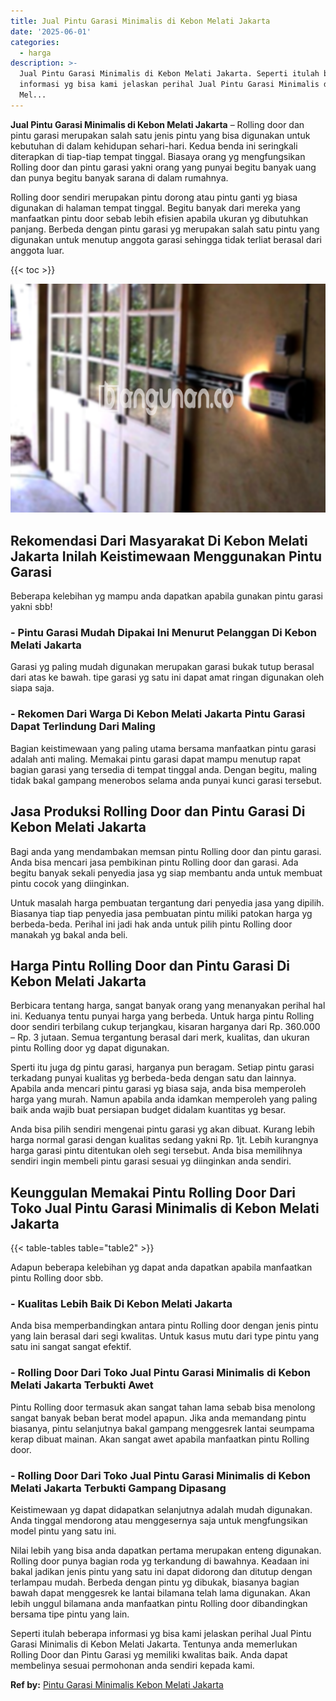 ```yaml
---
title: Jual Pintu Garasi Minimalis di Kebon Melati Jakarta
date: '2025-06-01'
categories:
  - harga
description: >-
  Jual Pintu Garasi Minimalis di Kebon Melati Jakarta. Seperti itulah beberapa
  informasi yg bisa kami jelaskan perihal Jual Pintu Garasi Minimalis di Kebon
  Mel...
---
```


**Jual Pintu Garasi Minimalis di Kebon Melati Jakarta** – Rolling door dan pintu garasi merupakan salah satu jenis pintu yang bisa digunakan untuk kebutuhan di dalam kehidupan sehari-hari. Kedua benda ini seringkali diterapkan di tiap-tiap tempat tinggal. Biasaya orang yg mengfungsikan Rolling door dan pintu garasi yakni orang yang punyai begitu banyak uang dan punya begitu banyak sarana di dalam rumahnya.

Rolling door sendiri merupakan pintu dorong atau pintu ganti yg biasa digunakan di halaman tempat tinggal. Begitu banyak dari mereka yang manfaatkan pintu door sebab lebih efisien apabila ukuran yg dibutuhkan panjang. Berbeda dengan pintu garasi yg merupakan salah satu pintu yang digunakan untuk menutup anggota garasi sehingga tidak terliat berasal dari anggota luar.

{{< toc >}}

![Jual Pintu Garasi Minimalis di Kebon Melati Jakarta](/images/pintu-garasi-04.png)

## Rekomendasi Dari Masyarakat Di Kebon Melati Jakarta Inilah Keistimewaan Menggunakan Pintu Garasi

Beberapa kelebihan yg mampu anda dapatkan apabila gunakan pintu garasi yakni sbb!

### \- Pintu Garasi Mudah Dipakai Ini Menurut Pelanggan Di Kebon Melati Jakarta

Garasi yg paling mudah digunakan merupakan garasi bukak tutup berasal dari atas ke bawah. tipe garasi yg satu ini dapat amat ringan digunakan oleh siapa saja.

### \- Rekomen Dari Warga Di Kebon Melati Jakarta Pintu Garasi Dapat Terlindung Dari Maling

Bagian keistimewaan yang paling utama bersama manfaatkan pintu garasi adalah anti maling. Memakai pintu garasi dapat mampu menutup rapat bagian garasi yang tersedia di tempat tinggal anda. Dengan begitu, maling tidak bakal gampang menerobos selama anda punyai kunci garasi tersebut.

## Jasa Produksi Rolling Door dan Pintu Garasi Di Kebon Melati Jakarta

Bagi anda yang mendambakan memsan pintu Rolling door dan pintu garasi. Anda bisa mencari jasa pembikinan pintu Rolling door dan garasi. Ada begitu banyak sekali penyedia jasa yg siap membantu anda untuk membuat pintu cocok yang diinginkan.

Untuk masalah harga pembuatan tergantung dari penyedia jasa yang dipilih. Biasanya tiap tiap penyedia jasa pembuatan pintu miliki patokan harga yg berbeda-beda. Perihal ini jadi hak anda untuk pilih pintu Rolling door manakah yg bakal anda beli.

## Harga Pintu Rolling Door dan Pintu Garasi Di Kebon Melati Jakarta

Berbicara tentang harga, sangat banyak orang yang menanyakan perihal hal ini. Keduanya tentu punyai harga yang berbeda. Untuk harga pintu Rolling door sendiri terbilang cukup terjangkau, kisaran harganya dari Rp. 360.000 – Rp. 3 jutaan. Semua tergantung berasal dari merk, kualitas, dan ukuran pintu Rolling door yg dapat digunakan.

Sperti itu juga dg pintu garasi, harganya pun beragam. Setiap pintu garasi terkadang punyai kualitas yg berbeda-beda dengan satu dan lainnya. Apabila anda mencari pintu garasi yg biasa saja, anda bisa memperoleh harga yang murah. Namun apabila anda idamkan memperoleh yang paling baik anda wajib buat persiapan budget didalam kuantitas yg besar.

Anda bisa pilih sendiri mengenai pintu garasi yg akan dibuat. Kurang lebih harga normal garasi dengan kualitas sedang yakni Rp. 1jt. Lebih kurangnya harga garasi pintu ditentukan oleh segi tersebut. Anda bisa memilihnya sendiri ingin membeli pintu garasi sesuai yg diinginkan anda sendiri.

## Keunggulan Memakai Pintu Rolling Door Dari Toko Jual Pintu Garasi Minimalis di Kebon Melati Jakarta

{{< table-tables table="table2" >}}

Adapun beberapa kelebihan yg dapat anda dapatkan apabila manfaatkan pintu Rolling door sbb.

### \- Kualitas Lebih Baik Di Kebon Melati Jakarta

Anda bisa memperbandingkan antara pintu Rolling door dengan jenis pintu yang lain berasal dari segi kwalitas. Untuk kasus mutu dari type pintu yang satu ini sangat sangat efektif.

### \- Rolling Door Dari Toko Jual Pintu Garasi Minimalis di Kebon Melati Jakarta Terbukti Awet

Pintu Rolling door termasuk akan sangat tahan lama sebab bisa menolong sangat banyak beban berat model apapun. Jika anda memandang pintu biasanya, pintu selanjutnya bakal gampang menggesrek lantai seumpama kerap dibuat mainan. Akan sangat awet apabila manfaatkan pintu Rolling door.

### \- Rolling Door Dari Toko Jual Pintu Garasi Minimalis di Kebon Melati Jakarta Terbukti Gampang Dipasang

Keistimewaan yg dapat didapatkan selanjutnya adalah mudah digunakan. Anda tinggal mendorong atau menggesernya saja untuk mengfungsikan model pintu yang satu ini.

Nilai lebih yang bisa anda dapatkan pertama merupakan enteng digunakan. Rolling door punya bagian roda yg terkandung di bawahnya. Keadaan ini bakal jadikan jenis pintu yang satu ini dapat didorong dan ditutup dengan terlampau mudah. Berbeda dengan pintu yg dibukak, biasanya bagian bawah dapat menggesrek ke lantai bilamana telah lama digunakan. Akan lebih unggul bilamana anda manfaatkan pintu Rolling door dibandingkan bersama tipe pintu yang lain.

Seperti itulah beberapa informasi yg bisa kami jelaskan perihal Jual Pintu Garasi Minimalis di Kebon Melati Jakarta. Tentunya anda memerlukan Rolling Door dan Pintu Garasi yg memiliki kwalitas baik. Anda dapat membelinya sesuai permohonan anda sendiri kepada kami.

**Ref by:** [Pintu Garasi Minimalis Kebon Melati Jakarta](https://id.wikipedia.org/wiki/Pintu)
